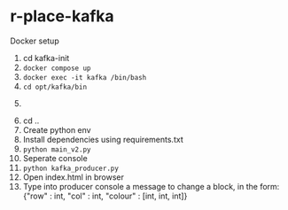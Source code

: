 # r-place-kafka
 
Docker setup

1. cd kafka-init
2. ``` docker compose up ```
3. ``` docker exec -it kafka /bin/bash ```
4. ``` cd opt/kafka/bin ```
5. ``` ./kafka-topics.sh --create --topic grid-updates --bootstrap-server localhost:9092
6. cd ..
7. Create python env
8. Install dependencies using requirements.txt
9. ```python main_v2.py ```
10. Seperate console
11. ``` python kafka_producer.py ```
12. Open index.html in browser
13. Type into producer console a message to change a block, in the form: {"row" : int, "col" : int, "colour" : [int, int, int]} 
